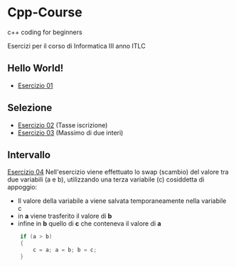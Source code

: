# Cpp-Course
c++ coding for beginners

Esercizi per il corso di Informatica III anno ITLC

## Hello World!
- [Esercizio 01](https://github.com/scatanese/Cpp-Course/tree/main/Esercizio01)
## Selezione
- [Esercizio 02](https://github.com/scatanese/Cpp-Course/tree/main/Esercizio02) (Tasse iscrizione)
- [Esercizio 03](https://github.com/scatanese/Cpp-Course/tree/main/Esercizio03) (Massimo di due interi)
## Intervallo
[Esercizio 04](https://github.com/scatanese/Cpp-Course/tree/main/Esercizio04)
Nell'esercizio viene effettuato lo swap (scambio) del valore tra due variabili (a e b), utilizzando una terza variabile (c) cosiddetta di appoggio:
- Il valore della variabile a viene salvata temporaneamente nella variabile c
- in **a** viene trasferito il valore di **b**
- infine in **b** quello di **c** che conteneva il valore di **a**
```cpp
    if (a > b)
    {
        c = a; a = b; b = c;
    }
```
